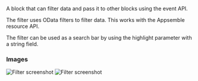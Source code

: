 A block that can filter data and pass it to other blocks using the event API.

The filter uses OData filters to filter data. This works with the Appsemble resource API.

The filter can be used as a search bar by using the highlight parameter with a string field.

### Images

![Filter screenshot](https://gitlab.com/appsemble/appsemble/-/raw/0.28.6/config/assets/filter.png)
![Filter screenshot](https://gitlab.com/appsemble/appsemble/-/raw/0.28.6/config/assets/filter-search-bar.png)
